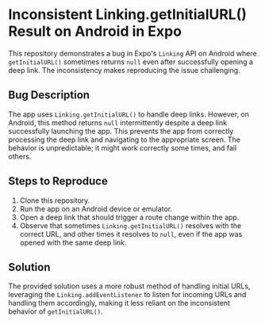 # Inconsistent Linking.getInitialURL() Result on Android in Expo

This repository demonstrates a bug in Expo's `Linking` API on Android where `getInitialURL()` sometimes returns `null` even after successfully opening a deep link.  The inconsistency makes reproducing the issue challenging.

## Bug Description
The app uses `Linking.getInitialURL()` to handle deep links. However, on Android, this method returns `null` intermittently despite a deep link successfully launching the app. This prevents the app from correctly processing the deep link and navigating to the appropriate screen.  The behavior is unpredictable; it might work correctly some times, and fail others.

## Steps to Reproduce
1. Clone this repository.
2. Run the app on an Android device or emulator.
3. Open a deep link that should trigger a route change within the app. 
4. Observe that sometimes `Linking.getInitialURL()` resolves with the correct URL, and other times it resolves to `null`, even if the app was opened with the same deep link.

## Solution
The provided solution uses a more robust method of handling initial URLs, leveraging the `Linking.addEventListener` to listen for incoming URLs and handling them accordingly, making it less reliant on the inconsistent behavior of `getInitialURL()`. 